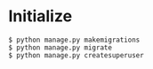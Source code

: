 # Initialize

```
$ python manage.py makemigrations
$ python manage.py migrate
$ python manage.py createsuperuser
```
